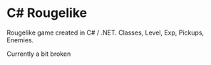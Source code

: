 # C# Rougelike

Rougelike game created in C# / .NET. 
Classes, Level, Exp, Pickups, Enemies.



Currently a bit broken
